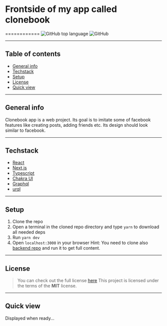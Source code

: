 # Frontside of my app called clonebook 
============
![GitHub top language](https://img.shields.io/github/languages/top/michalwarchol/fb-clone-frontend) 
![GitHub](https://img.shields.io/github/license/michalwarchol/fb-clone-frontend)

---
## Table of contents
* [General info](#general-info)
* [Techstack](#techstack)
* [Setup](#Setup)
* [License](#License)
* [Quick view](#quick-view)

---
## General info
Clonebook app is a web project. Its goal is to imitate some of facebook features like creating posts, adding friends etc. Its design should look similar to facebook.

---
## Techstack
* [React](https://reactjs.org/)
* [Next.js](https://nextjs.org/)
* [Typescript](https://www.typescriptlang.org/)
* [Chakra UI](https://chakra-ui.com/)
* [Graphql](https://graphql.org/)
* [urql](https://formidable.com/open-source/urql/)

---
## Setup
1. Clone the repo
2. Open a terminal in the cloned repo directory and type `yarn` to download all needed deps
3. Run `yarn dev`
4. Open `localhost:3000` in your browser
Hint: You need to clone also [backend repo](https://github.com/michalwarchol/fb-clone-backend) and run it to get full content.

---

## License
> You can check out the full license [here](https://github.com/michalwarchol/fb-clone-frontend/blob/main/LICENSE)
This project is licensed under the terms of the **MIT** license.

---
## Quick view
Displayed when ready...

